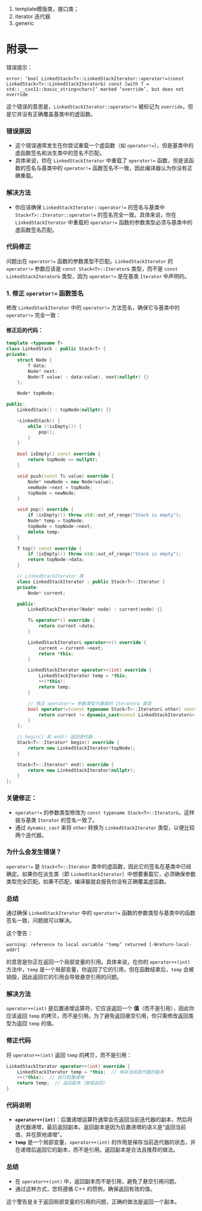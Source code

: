 1. template模版类，接口类；
2. iterator 迭代器
3. generic

# 附录一

错误提示：

```
error: ‘bool LinkedStack<T>::LinkedStackIterator::operator!=(const LinkedStack<T>::LinkedStackIterator&) const [with T = std::__cxx11::basic_string<char>]’ marked ‘override’, but does not override
```

这个错误的意思是，`LinkedStackIterator::operator!=` 被标记为 `override`，但是它并没有正确覆盖基类中的虚函数。

### 错误原因

* 这个错误通常发生在你尝试重载一个虚函数（如 `operator!=`），但是基类中的虚函数签名和派生类中的签名不匹配。
* 具体来说，你在 `LinkedStackIterator` 中重载了 `operator!=` 函数，但是该函数的签名与基类中的 `operator!=` 函数签名不一致，因此编译器认为你没有正确重载。

### 解决方法

* 你应该确保 `LinkedStackIterator::operator!=` 的签名与基类中 `Stack<T>::Iterator::operator!=` 的签名完全一致。具体来说，你在 `LinkedStackIterator` 中重载的 `operator!=` 函数的参数类型必须与基类中的虚函数签名匹配。

### 代码修正

问题出在 `operator!=` 函数的参数类型不匹配。`LinkedStackIterator` 的 `operator!=` 参数应该是 `const Stack<T>::Iterator&` 类型，而不是 `const LinkedStackIterator&` 类型，因为 `operator!=` 是在基类 `Iterator` 中声明的。

### 1. 修正 `operator!=` 函数签名

修改 `LinkedStackIterator` 中的 `operator!=` 方法签名，确保它与基类中的 `operator!=` 完全一致：

#### 修正后的代码：

```cpp
template <typename T>
class LinkedStack : public Stack<T> {
private:
    struct Node {
        T data;
        Node* next;
        Node(T value) : data(value), next(nullptr) {}
    };

    Node* topNode;

public:
    LinkedStack() : topNode(nullptr) {}

    ~LinkedStack() {
        while (!isEmpty()) {
            pop();
        }
    }

    bool isEmpty() const override {
        return topNode == nullptr;
    }

    void push(const T& value) override {
        Node* newNode = new Node(value);
        newNode->next = topNode;
        topNode = newNode;
    }

    void pop() override {
        if (isEmpty()) throw std::out_of_range("Stack is empty");
        Node* temp = topNode;
        topNode = topNode->next;
        delete temp;
    }

    T top() const override {
        if (isEmpty()) throw std::out_of_range("Stack is empty");
        return topNode->data;
    }

    // LinkedStackIterator 类
    class LinkedStackIterator : public Stack<T>::Iterator {
    private:
        Node* current;

    public:
        LinkedStackIterator(Node* node) : current(node) {}

        T& operator*() override {
            return current->data;
        }

        LinkedStackIterator& operator++() override {
            current = current->next;
            return *this;
        }

        LinkedStackIterator operator++(int) override {
            LinkedStackIterator temp = *this;
            ++(*this);
            return temp;
        }

        // 修正 operator!= 参数类型为基类的 Iterator& 类型
        bool operator!=(const typename Stack<T>::Iterator& other) const override {
            return current != dynamic_cast<const LinkedStackIterator&>(other).current;
        }
    };

    // begin() 和 end() 返回迭代器
    Stack<T>::Iterator* begin() override {
        return new LinkedStackIterator(topNode);
    }

    Stack<T>::Iterator* end() override {
        return new LinkedStackIterator(nullptr);
    }
};
```

### 关键修正：

* `operator!=` 的参数类型修改为 `const typename Stack<T>::Iterator&`，这样就与基类 `Iterator` 的签名一致了。
* 通过 `dynamic_cast` 来将 `other` 转换为 `LinkedStackIterator` 类型，以便比较两个迭代器。

### 为什么会发生错误？

`operator!=` 是 `Stack<T>::Iterator` 类中的虚函数，因此它的签名在基类中已经确定。如果你在派生类（即 `LinkedStackIterator`）中想要重载它，必须确保参数类型完全匹配。如果不匹配，编译器就会报告你没有正确覆盖虚函数。

### 总结

通过确保 `LinkedStackIterator` 中的 `operator!=` 函数的参数类型与基类中的函数签名一致，问题就可以解决。




这个警告：

```
warning: reference to local variable ‘temp’ returned [-Wreturn-local-addr]
```

的意思是你正在返回一个局部变量的引用。具体来说，在你的 `operator++(int)` 方法中，`temp` 是一个局部变量，你返回了它的引用，但在函数结束后，`temp` 会被销毁，因此返回它的引用会导致悬空引用的问题。

### 解决方法

`operator++(int)` 是后置递增运算符，它应该返回一个 **值**（而不是引用），因此你应该返回 `temp` 的拷贝，而不是引用。为了避免返回悬空引用，你只需修改返回类型为返回 `temp` 的值。

### 修正代码

将 `operator++(int)` 返回 `temp` 的拷贝，而不是引用：

```cpp
LinkedStackIterator operator++(int) override {
    LinkedStackIterator temp = *this;  // 保存当前迭代器的副本
    ++(*this);  // 执行前置递增
    return temp;  // 返回副本（按值返回）
}
```

### 代码说明

* **`operator++(int)`**：后置递增运算符通常会先返回当前迭代器的副本，然后将迭代器递增，最后返回副本。返回副本是因为后置递增的语义是“返回当前值，并在原地递增”。
* **`temp`** 是一个局部变量，`operator++(int)` 的作用是保存当前迭代器的状态，并在递增后返回它的副本，而不是引用。返回副本是合法且推荐的做法。

### 总结

* 在 `operator++(int)` 中，返回副本而不是引用，避免了悬空引用问题。
* 通过这种方式，您将遵循 C++ 的惯例，确保返回有效的值。

这个警告是关于返回局部变量的引用的问题，正确的做法是返回一个副本。
